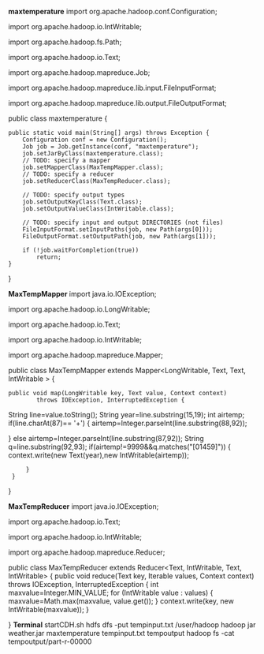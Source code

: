 **maxtemperature**
import org.apache.hadoop.conf.Configuration;

import org.apache.hadoop.io.IntWritable;

import org.apache.hadoop.fs.Path;

import org.apache.hadoop.io.Text;

import org.apache.hadoop.mapreduce.Job;

import org.apache.hadoop.mapreduce.lib.input.FileInputFormat;

import org.apache.hadoop.mapreduce.lib.output.FileOutputFormat;

public class maxtemperature {

	public static void main(String[] args) throws Exception {
		Configuration conf = new Configuration();
		Job job = Job.getInstance(conf, "maxtemperature");
		job.setJarByClass(maxtemperature.class);
		// TODO: specify a mapper
		job.setMapperClass(MaxTempMapper.class);
		// TODO: specify a reducer
		job.setReducerClass(MaxTempReducer.class);

		// TODO: specify output types
		job.setOutputKeyClass(Text.class);
		job.setOutputValueClass(IntWritable.class);

		// TODO: specify input and output DIRECTORIES (not files)
		FileInputFormat.setInputPaths(job, new Path(args[0]));
		FileOutputFormat.setOutputPath(job, new Path(args[1]));

		if (!job.waitForCompletion(true))
			return;
	}

}

**MaxTempMapper**
import java.io.IOException;

import org.apache.hadoop.io.LongWritable;

import org.apache.hadoop.io.Text;

import org.apache.hadoop.io.IntWritable;

import org.apache.hadoop.mapreduce.Mapper;

public class MaxTempMapper extends Mapper<LongWritable, Text, Text, IntWritable > {

	public void map(LongWritable key, Text value, Context context)
			throws IOException, InterruptedException {
 String line=value.toString();
 String year=line.substring(15,19);
 int airtemp;
 if(line.charAt(87)== '+')
 {
	 airtemp=Integer.parseInt(line.substring(88,92));
	 
 }
 else
		 airtemp=Integer.parseInt(line.substring(87,92));
		 String q=line.substring(92,93);
		 if(airtemp!=9999&&q.matches("[01459]"))
		 {
			 context.write(new Text(year),new IntWritable(airtemp));
			 
		 }
	 }
	 
 }

 **MaxTempReducer**
 import java.io.IOException;

import org.apache.hadoop.io.Text;

import org.apache.hadoop.io.IntWritable;

import org.apache.hadoop.mapreduce.Reducer;


public class MaxTempReducer extends Reducer<Text, IntWritable, Text, IntWritable> {
public void reduce(Text key, Iterable<IntWritable> values, Context context)
			throws IOException, InterruptedException {
		int maxvalue=Integer.MIN_VALUE;
		for (IntWritable value : values) {
maxvalue=Math.max(maxvalue, value.get());
		}
		context.write(key, new IntWritable(maxvalue));
	}

}
**Terminal**
startCDH.sh
hdfs dfs -put tempinput.txt /user/hadoop
hadoop jar weather.jar maxtemperature tempinput.txt tempoutput
hadoop fs -cat tempoutput/part-r-00000
